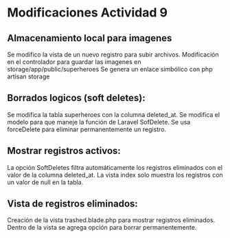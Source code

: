 # Modificaciones Actividad 9

## Almacenamiento local para imagenes
Se modifico la vista de un nuevo registro para subir archivos.
Modificación en el controlador para guardar las imagenes en storage/app/public/superheroes
Se genera un enlace simbólico con php artisan storage


## Borrados logicos (soft deletes):
Se modifica la tabla superheroes con la columna deleted_at.
Se modifica el modelo para que maneje la función de Laravel SofDelete.
Se usa forceDelete para eliminar permanentemente un registro.


## Mostrar registros activos:
La opción SoftDeletes filtra automáticamente los registros eliminados con el valor de la columna deleted_at.
La vista index solo muestra los registros con un valor de null en la tabla.


## Vista de registros eliminados:
Creación de la vista trashed.blade.php para mostrar registros eliminados.
Dentro de la vista se agrega opción para borrar permanentemente.
